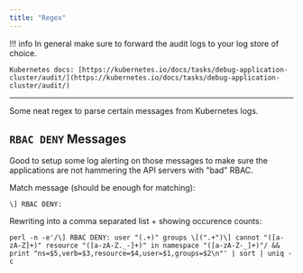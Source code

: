```yaml
---
title: "Regex"
---
```


!!! info
    In general make sure to forward the audit logs to your log store of choice.

    Kubernetes docs: [https://kubernetes.io/docs/tasks/debug-application-cluster/audit/](https://kubernetes.io/docs/tasks/debug-application-cluster/audit/)

***

Some neat regex to parse certain messages from Kubernetes logs.

## `RBAC DENY` Messages

Good to setup some log alerting on those messages to make sure the applications are not hammering the API servers with "bad" RBAC.

Match message (should be enough for matching):
```shell
\] RBAC DENY:
```

Rewriting into a comma separated list + showing occurence counts:
```shell
perl -n -e'/\] RBAC DENY: user "(.+)" groups \[(".+")\] cannot "([a-zA-Z]+)" resource "([a-zA-Z._-]+)" in namespace "([a-zA-Z-_]+)"/ && print "ns=$5,verb=$3,resource=$4,user=$1,groups=$2\n"' | sort | uniq -c
```
